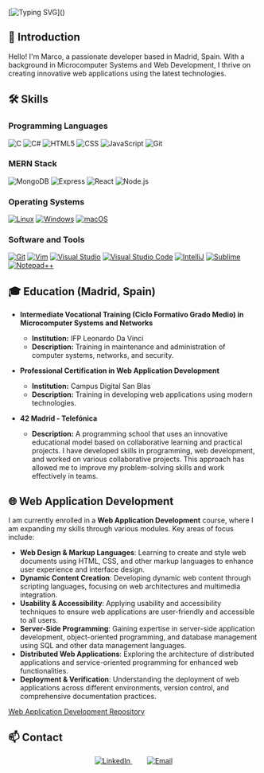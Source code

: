 [![Typing SVG](https://readme-typing-svg.herokuapp.com?font=Ubuntu&color=7AF79A&size=30&lines=Hello+World!;I'm+Marco;)]()

## 👋 Introduction

Hello! I'm Marco, a passionate developer based in Madrid, Spain. With a background in Microcomputer Systems and Web Development, I thrive on creating innovative web applications using the latest technologies. 
<!--
I'm particularly interested in the MERN stack and enjoy tackling challenges that push my skills to the limit. My goal is to build impactful projects that enhance user experiences and contribute to open-source communities. Let's connect and explore the world of coding together!
-->
## 🛠️ Skills

### Programming Languages

<p>
  <img alt="C" src="https://img.shields.io/badge/C-%233A6B8E.svg?style=flat-square&logo=c&logoColor=white" />
  <img alt="C#" src="https://img.shields.io/badge/C%23-%2344A8B4.svg?style=flat-square&logo=c-sharp&logoColor=white" />
  <img alt="HTML5" src="https://img.shields.io/badge/-HTML5-%23FF4F00.svg?style=flat-square&logo=html5&logoColor=white" />
  <img alt="CSS" src="https://img.shields.io/badge/CSS%20-%233B5998.svg?style=flat-square&logo=css3&logoColor=white" />
  <img alt="JavaScript" src="https://img.shields.io/badge/JavaScript%20-%23F9D54B.svg?style=flat-square&logo=javascript&logoColor=black" />
  <img alt="Git" src="https://img.shields.io/badge/-Git-%234E4E4E.svg?style=flat-square&logo=git&logoColor=white" />
</p>

### MERN Stack

<p>
  <img alt="MongoDB" src="https://img.shields.io/badge/MongoDB-%2347A248.svg?style=flat-square&logo=mongodb&logoColor=white" />
  <img alt="Express" src="https://img.shields.io/badge/Express-%23404D59.svg?style=flat-square&logo=express&logoColor=white" />
  <img alt="React" src="https://img.shields.io/badge/React-%2361DAFB.svg?style=flat-square&logo=react&logoColor=black" />
  <img alt="Node.js" src="https://img.shields.io/badge/Node.js-%2333CC33.svg?style=flat-square&logo=node.js&logoColor=white" />
</p>

### Operating Systems

<p>
	<a href="#"><img alt="Linux" src="https://img.shields.io/badge/Linux-557C94?style=flat-square&logo=linux&logoColor=white"></a>
	<a href="#"><img alt="Windows" src="https://img.shields.io/badge/Windows-0078D6?style=flat-square&logo=windows&logoColor=white"></a>
	<a href="#"><img alt="macOS" src="https://img.shields.io/badge/mac%20os-000000?style=flat-square&logo=apple&logoColor=white"></a>
</p>

### Software and Tools

<p>
	<a href="#"><img alt="Git" src="https://img.shields.io/badge/Git-%23F05032.svg?style=flat-square&logo=git&logoColor=white"></a>
	<a href="#"><img alt="Vim" src="https://img.shields.io/badge/Vim-%2311AB00.svg?style=flat-square&logo=vim&logoColor=white"></a>
	<a href="#"><img alt="Visual Studio" src="https://img.shields.io/badge/Visual%20Studio-%235C2D91.svg?style=flat-square&logo=visual-studio&logoColor=white"></a>
	<a href="#"><img alt="Visual Studio Code" src="https://img.shields.io/badge/Visual%20Studio%20Code-%23007ACC.svg?style=flat-square&logo=visual-studio-code&logoColor=white"></a>
	<a href="#"><img alt="IntelliJ" src="https://img.shields.io/badge/IntelliJIDEA-%23000000.svg?style=flat-square&logo=intellij-idea&logoColor=white"></a>
	<a href="#"><img alt="Sublime" src="https://img.shields.io/badge/Sublime%20Text-%23575757.svg?style=flat-square&logo=sublime-text&logoColor=white"></a>
	<a href="#"><img alt="Notepad++" src="https://img.shields.io/badge/Notepad++-%2390E59A.svg?style=flat-square&logo=notepad%2B%2B&logoColor=black"></a>
</p>

## 🎓 Education (Madrid, Spain)

- **Intermediate Vocational Training (Ciclo Formativo Grado Medio) in Microcomputer Systems and Networks**
  - **Institution:** IFP Leonardo Da Vinci
  - **Description:** Training in maintenance and administration of computer systems, networks, and security.

- **Professional Certification in Web Application Development**
  - **Institution:** Campus Digital San Blas
  - **Description:** Training in developing web applications using modern technologies.

- **42 Madrid - Telefónica**
  - **Description:** A programming school that uses an innovative educational model based on collaborative learning and practical projects. I have developed skills in programming, web development, and worked on various collaborative projects. This approach has allowed me to improve my problem-solving skills and work effectively in teams.

## 🌐 Web Application Development

I am currently enrolled in a **Web Application Development** course, where I am expanding my skills through various modules. Key areas of focus include:

- **Web Design & Markup Languages**: Learning to create and style web documents using HTML, CSS, and other markup languages to enhance user experience and interface design.
- **Dynamic Content Creation**: Developing dynamic web content through scripting languages, focusing on web architectures and multimedia integration.
- **Usability & Accessibility**: Applying usability and accessibility techniques to ensure web applications are user-friendly and accessible to all users.
- **Server-Side Programming**: Gaining expertise in server-side application development, object-oriented programming, and database management using SQL and other data management languages.
- **Distributed Web Applications**: Exploring the architecture of distributed applications and service-oriented programming for enhanced web functionalities.
- **Deployment & Verification**: Understanding the deployment of web applications across different environments, version control, and comprehensive documentation practices.

[Web Application Development Repository](https://github.com/MarcoApunto/desarrolloWeb)

## 📫 Contact

<p align="center">
  <span style="margin-right: 30px;"> <!-- Espacio a la derecha -->
    <a href="https://www.linkedin.com/in/marcofs/" target="_blank">
      <img alt="LinkedIn" title="Marco Ferreira LinkedIn" src="https://img.shields.io/badge/LinkedIn-0077B5?style=for-the-badge&logo=linkedin&logoColor=white">
    </a>
  </span>
  <span>
    <a href="mailto:your-email@example.com" target="_blank">
      <img alt="Email" title="Email" src="https://img.shields.io/badge/Email-D14836?style=for-the-badge&logo=gmail&logoColor=white">
    </a>
  </span>
</p>
